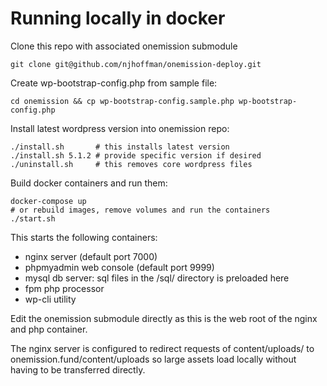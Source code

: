 # Running locally in docker

Clone this repo with associated onemission submodule

```
git clone git@github.com/njhoffman/onemission-deploy.git
```

Create wp-bootstrap-config.php from sample file:

```
cd onemission && cp wp-bootstrap-config.sample.php wp-bootstrap-config.php
```

Install latest wordpress version into onemission repo:

```
./install.sh       # this installs latest version
./install.sh 5.1.2 # provide specific version if desired
./uninstall.sh     # this removes core wordpress files
```

Build docker containers and run them:

```
docker-compose up
# or rebuild images, remove volumes and run the containers
./start.sh
```

This starts the following containers:

- nginx server (default port 7000)
- phpmyadmin web console (default port 9999)
- mysql db server: sql files in the /sql/ directory is preloaded here
- fpm php processor
- wp-cli utility

Edit the onemission submodule directly as this is the web root of the nginx and php container.

The nginx server is configured to redirect requests of content/uploads/ to onemission.fund/content/uploads so large assets load locally without having to be transferred directly.

